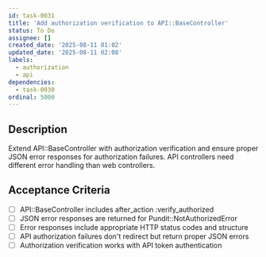 ```yaml
---
id: task-0031
title: 'Add authorization verification to API::BaseController'
status: To Do
assignee: []
created_date: '2025-08-11 01:02'
updated_date: '2025-08-11 02:08'
labels:
  - authorization
  - api
dependencies:
  - task-0030
ordinal: 5000
---
```


## Description

Extend API::BaseController with authorization verification and ensure proper JSON error responses for authorization failures. API controllers need different error handling than web controllers.

## Acceptance Criteria

- [ ] API::BaseController includes after_action :verify_authorized
- [ ] JSON error responses are returned for Pundit::NotAuthorizedError
- [ ] Error responses include appropriate HTTP status codes and structure
- [ ] API authorization failures don't redirect but return proper JSON errors
- [ ] Authorization verification works with API token authentication
